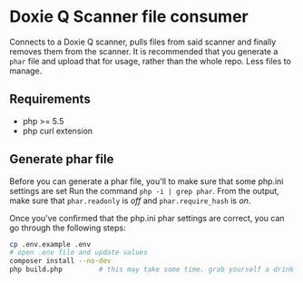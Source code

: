 # Doxie Q Scanner file consumer
Connects to a Doxie Q scanner, pulls files from said scanner and finally removes them from the scanner.
It is recommended that you generate a `phar` file and upload that for usage, rather than the whole repo. Less files to manage.

## Requirements
- php >= 5.5
- php curl extension

## Generate phar file
Before you can generate a phar file, you'll to make sure that some php.ini settings are set
Run the command `php -i | grep phar`. From the output, make sure that `phar.readonly` is _off_ and `phar.require_hash` is _on_.

Once you've confirmed that the php.ini phar settings are correct, you can go through the following steps:
```sh
cp .env.example .env
# open .env file and update values
composer install --no-dev
php build.php         # this may take some time. grab yourself a drink
```
